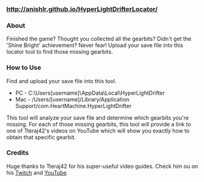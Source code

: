 ### http://anishlr.github.io/HyperLightDrifterLocator/

### About
Finished the game? Thought you collected all the gearbits? Didn't get the 'Shine Bright' achievement? Never fear! Upload your save file into this locator tool to find those missing gearbits.

### How to Use
Find and upload your save file into this tool.
* PC - C:\Users[username]\AppData\Local\HyperLightDrifter
* Mac - /Users/[username]/Library/Application Support/com.HeartMachine.HyperLightDrifter

This tool will analyze your save file and determine which gearbits you're missing. For each of those missing gearbits, this tool will provide a link to one of Tteraj42's videos on YouTube which will show you exactly how to obtain that specific gearbit.

### Credits
Huge thanks to Tteraj42 for his super-useful video guides. Check him ou on his [Twitch](https://www.twitch.tv/tterraj42) and [YouTube](https://www.youtube.com/user/Tterraj42/videos).
